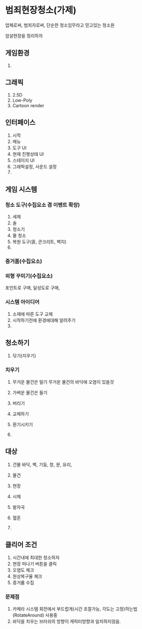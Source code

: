 # 범죄현장청소(가제)

업체로써,
범죄자로써,
단순한 청소임무라고 믿고있는 청소원

암살현장을 정리하자


## 게임환경
1. 

## 그래픽
1. 2.5D 
2. Low-Poly
3. Cartoon render


## 인터페이스
1. 시작
2. 메뉴
3. 도구 UI
4. 현재 진행상태 UI
5. 스테이지 UI
6. 그래픽설정, 사운드 설정
7. 

## 게임 시스템

### 청소 도구(수집요소 겸 이벤트 확장)
1. 세제
2. 솔
3. 청소기
4. 물 청소
5. 복원 도구(흙, 콘크리트, 벽지)
6. 
### 증거품(수집요소)

### 외형 꾸미기(수집요소)
포인트로 구매, 달성도로 구매,


### 시스템 아이디어
1. 소재에 따른 도구 교체
2. 시작하기전에 환경에대해 알려주기
3. 


## 청소하기
1. 닦기(지우기)
### 치우기
1. 무거운 물건은 밀기
    무거운 물건의 바닥에 오염이 있을것
2. 가벼운 물건은 들기

3. 버리기

4. 교체하기
5. 환기시키기
6. 

## 대상
1. 건물
    바닥, 벽, 기둥, 창, 문, 유리, 
2. 물건

3. 현장
4. 시체
5. 발자국
6. 혈흔
7. 

## 클리어 조건
1. 시간내에 최대한 청소하자
2. 현장 떠나기 버튼을 클릭
3. 오염도 체크
4. 원상복구율 체크
5. 증거품 수집



### 문제점
1. 카메라 시스템 회전에서 부드럽게(시간 조절가능, 각도는 고정)하는법 (RotateAround) 사용중
2. 바닥을 치우는 브러쉬의 방향이 캐릭터방향과 일치하지않음.